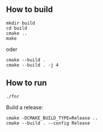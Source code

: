 ## How to build
```
mkdir build
cd build
cmake ..
make
```
oder 
```
cmake --build .
cmake --build . -j 4
```
## How to run
```
./fnr 
```

Build a release:

```
cmake -DCMAKE_BUILD_TYPE=Release ..
cmake --build . --config Release
```
   


